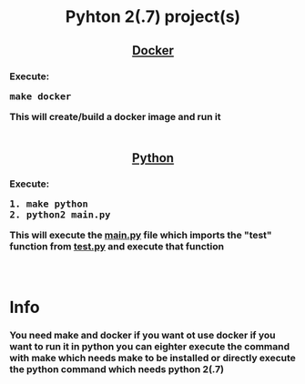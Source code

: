 <h1 align="center">Pyhton 2(.7) project(s)</h>
<h2 align="center" ><a href="https://github.com/TerrificTable/code-bin/blob/main/python2/Dockerfile">Docker</a></h>
<h3>Execute: <pre>make docker</pre>
This will create/build a docker image and run it
<br><br>

<h2 align="center"><a href="https://github.com/TerrificTable/code-bin/blob/main/python2/Makefile#L5">Python</a></h>
<h3>Execute: <pre>1. make python
2. python2 main.py</pre>
This will execute the <a href="https://github.com/TerrificTable/code-bin/blob/main/python2/main.py">main.py</a> file which imports the "test" function from <a href="https://github.com/TerrificTable/code-bin/blob/main/python2/test.py">test.py</a> and execute that function
<br><br><br>

<h1>Info</h>
<h3>You need make and docker if you want ot use docker
if you want to run it in python you can eighter execute the command with make which needs make to be installed or directly execute the python command which needs python 2(.7)
